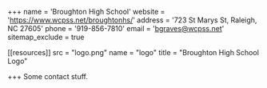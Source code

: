 +++
name = 'Broughton High School'
website = 'https://www.wcpss.net/broughtonhs/'
address = '723 St Marys St, Raleigh, NC 27605'
phone = '919-856-7810'
email = 'bgraves@wcpss.net'
sitemap_exclude = true

[[resources]]
  src = "logo.png"
  name = "logo"
  title = "Broughton High School Logo"

+++
Some contact stuff.
